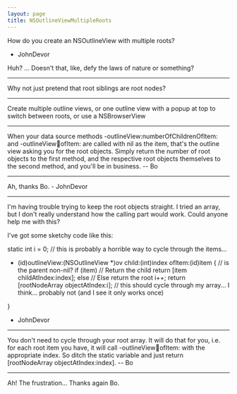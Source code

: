 ```yaml
---
layout: page
title: NSOutlineViewMultipleRoots
---
```


How do you create an NSOutlineView with multiple roots?

- JohnDevor

Huh? ... Doesn't that, like, defy the laws of nature or something?

----

Why not just pretend that root siblings are root nodes?

----

Create multiple outline views, or one outline view with a popup at top to switch between roots, or use a NSBrowserView

----

When your data source methods     -outlineView:numberOfChildrenOfItem: and     -outlineView:child:ofItem: are called with     nil as the item, that's the outline view asking you for the root objects.  Simply return the number of root objects to the first method, and the respective root objects themselves to the second method, and you'll be in business.  -- Bo

----

Ah, thanks Bo. - JohnDevor

----

I'm having trouble trying to keep the root objects straight. I tried an array, but I don't really understand how the calling part would work. Could anyone help me with this?

I've got some sketchy code like this:

    
static int i = 0; // this is probably a horrible way to cycle through the items...
- (id)outlineView:(NSOutlineView *)ov child:(int)index ofItem:(id)item
{
    // is the parent non-nil?
    if (item)
        // Return the child
        return [item childAtIndex:index];
    else 
        // Else return the root
        i++;
        return [rootNodeArray objectAtIndex:i]; // this should cycle through my array... I think... probably not (and I see it only works once)
        
}


- JohnDevor

----

You don't need to cycle through your root array.  It will do that for you, i.e. for each root item you have, it will call     -outlineView:child:ofItem: with the appropriate index.  So ditch the static variable and just return     [rootNodeArray objectAtIndex:index].  -- Bo

----

Ah! The frustration... Thanks again Bo.

